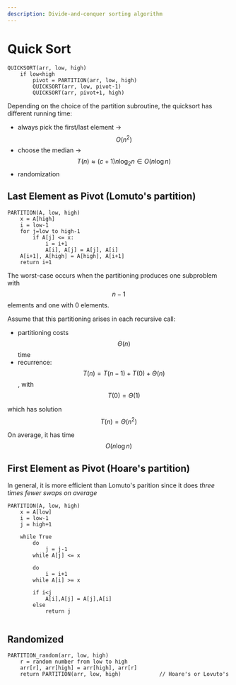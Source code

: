 ```yaml
---
description: Divide-and-conquer sorting algorithm
---
```


# Quick Sort

```
QUICKSORT(arr, low, high)
    if low<high
        pivot = PARTITION(arr, low, high)
        QUICKSORT(arr, low, pivot-1)
        QUICKSORT(arr, pivot+1, high)
```

Depending on the choice of the partition subroutine, the quicksort has different running time:

* always pick the first/last element -> $$O(n^2)$$
* choose the median -> $$T(n)\approx (c+1)n\log_2 n \in O(n\log n)$$
* randomization

## Last Element as Pivot (Lomuto's partition)

```
PARTITION(A, low, high)
    x = A[high]
    i = low-1
    for j=low to high-1
        if A[j] <= x:
            i = i+1
            A[i], A[j] = A[j], A[i]
    A[i+1], A[high] = A[high], A[i+1]
    return i+1
```

The worst-case occurs when the partitioning produces one subproblem with $$n-1$$ elements and one with 0 elements.

Assume that this partitioning arises in each recursive call:

* partitioning costs $$\Theta(n)$$ time
* recurrence: $$T(n) = T(n-1)+T(0)+\Theta(n)$$, with $$T(0)=\Theta(1)$$

which has solution $$T(n)=\Theta(n^2)$$



On average, it has time $$O(n\log n)$$

## First Element as Pivot (Hoare's partition)

In general, it is more efficient than Lomuto's parition since it does _three times fewer swaps on average_

```
PARTITION(A, low, high)
    x = A[low]
    i = low-1
    j = high+1
    
    while True
        do
            j = j-1
        while A[j] <= x
        
        do
            i = i+1
        while A[i] >= x
        
        if i<j
            A[i],A[j] = A[j],A[i]
        else
            return j
                    
```

## Randomized

```
PARTITION_random(arr, low, high)
    r = random number from low to high
    arr[r], arr[high] = arr[high], arr[r]
    return PARTITION(arr, low, high)            // Hoare's or Lovuto's 
```

